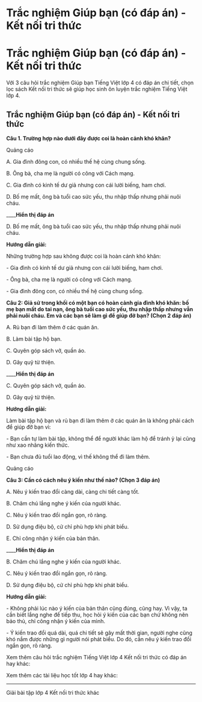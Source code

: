 # Trắc nghiệm Giúp bạn (có đáp án) - Kết nối tri thức

# Trắc nghiệm Giúp bạn (có đáp án) - Kết nối tri thức

Với 3 câu hỏi trắc nghiệm Giúp bạn Tiếng Việt lớp 4 có đáp án chi tiết, chọn lọc sách Kết nối tri thức sẽ giúp học sinh ôn luyện trắc nghiệm Tiếng Việt lớp 4.

## Trắc nghiệm Giúp bạn (có đáp án) - Kết nối tri thức

**Câu 1. Trường hợp nào dưới đây được coi là hoàn cảnh khó khăn?**

Quảng cáo

A. Gia đình đông con, có nhiều thế hệ cùng chung sống.

B. Ông bà, cha mẹ là người có công với Cách mạng.

C. Gia đình có kinh tế dư giả nhưng con cái lười biếng, ham chơi.

D. Bố mẹ mất, ông bà tuổi cao sức yếu, thu nhập thấp nhưng phải nuôi cháu.

____**Hiển thị đáp án**

D. Bố mẹ mất, ông bà tuổi cao sức yếu, thu nhập thấp nhưng phải nuôi cháu.

**Hướng dẫn giải:**

Những trường hợp sau không được coi là hoàn cảnh khó khăn:

\- Gia đình có kinh tế dư giả nhưng con cái lười biếng, ham chơi.

\- Ông bà, cha mẹ là người có công với Cách mạng.

\- Gia đình đông con, có nhiều thế hệ cùng chung sống.

**Câu 2: Giả sử trong khối có một bạn có hoàn cảnh gia đình khó khăn: bố mẹ bạn mất do tai nạn, ông bà tuổi cao sức yếu, thu nhập thấp nhưng vẫn phải nuôi cháu. Em và các bạn sẽ làm gì để giúp đỡ bạn? (Chọn 2 đáp án)**

A. Rủ bạn đi làm thêm ở các quán ăn.

B. Làm bài tập hộ bạn.

C. Quyên góp sách vở, quần áo.

D. Gây quỹ từ thiện.

____**Hiển thị đáp án**

C. Quyên góp sách vở, quần áo.

D. Gây quỹ từ thiện.

**Hướng dẫn giải:**

Làm bài tập hộ bạn và rủ bạn đi làm thêm ở các quán ăn là không phải cách để giúp đỡ bạn vì:

\- Bạn cần tự làm bài tập, không thể để người khác làm hộ để tránh ỷ lại cũng như xao nhãng kiến thức.

\- Bạn chưa đủ tuổi lao động, vì thế không thể đi làm thêm.

Quảng cáo

**Câu 3: Cần có cách nêu ý kiến như thế nào? (Chọn 3 đáp án)**

A. Nêu ý kiến trao đổi càng dài, càng chi tiết càng tốt.

B. Chăm chú lắng nghe ý kiến của người khác.

C. Nêu ý kiến trao đổi ngắn gọn, rõ ràng.

D. Sử dụng điệu bộ, cử chỉ phù hợp khi phát biểu.

E. Chỉ công nhận ý kiến của bản thân.

____**Hiển thị đáp án**

B. Chăm chú lắng nghe ý kiến của người khác.

C. Nêu ý kiến trao đổi ngắn gọn, rõ ràng.

D. Sử dụng điệu bộ, cử chỉ phù hợp khi phát biểu.

**Hướng dẫn giải:**

\- Không phải lúc nào ý kiến của bản thân cũng đúng, cũng hay. Vì vậy, ta cần biết lắng nghe để tiếp thu, học hỏi ý kiến của các bạn chứ không nên bảo thủ, chỉ công nhận ý kiến của mình.

\- Ý kiến trao đổi quá dài, quá chi tiết sẽ gây mất thời gian, người nghe cũng khó nắm được những gì người nói phát biểu. Do đó, cần nêu ý kiến trao đổi ngắn gọn, rõ ràng.

Xem thêm câu hỏi trắc nghiệm Tiếng Việt lớp 4 Kết nối tri thức có đáp án hay khác:

Xem thêm các tài liệu học tốt lớp 4 hay khác:

* * *

Giải bài tập lớp 4 Kết nối tri thức khác
